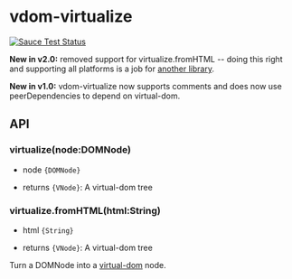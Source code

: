 # vdom-virtualize

[![Sauce Test Status](https://saucelabs.com/buildstatus/vdom-virtualize)](https://saucelabs.com/u/vdom-virtualize)

**New in v2.0:** removed support for virtualize.fromHTML -- doing this right and supporting all platforms is a job for [another library](https://github.com/TimBeyer/html-to-vdom).

**New in v1.0:** vdom-virtualize now supports comments and does now use peerDependencies to depend on virtual-dom.

## API

### virtualize(node:DOMNode)
 * node `{DOMNode}`

 * returns `{VNode}`: A virtual-dom tree

### virtualize.fromHTML(html:String)
 * html `{String}`

 * returns `{VNode}`: A virtual-dom tree

Turn a DOMNode into a [virtual-dom](https://github.com/Matt-Esch/virtual-dom) node.
